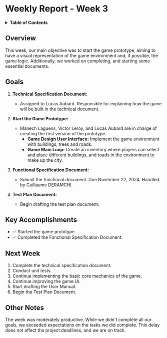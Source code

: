 # Weekly Report - Week 3

<details>
<summary><b>Table of Contents</b></summary>

- [Weekly Report - Week 3](#weekly-report---week-3)
  - [Overview](#overview)
  - [Goals](#goals)
  - [Key Accomplishments](#key-accomplishments)
  - [Next Week](#next-week)
  - [Other Notes](#other-notes)

</details>

## Overview

This week, our main objective was to start the game prototype, aiming to have a visual representation of the game environment and, if possible, the game logic. Additionally, we worked on completing, and starting some essential documents.


## Goals

1. **Technical Specification Document:**
   - Assigned to Lucas Aubard. Responsible for explaining how the game will be built in the technical document.

2. **Start the Game Prototype:**
   - Manech Laguens, Victor Leroy, and Lucas Aubard are in charge of creating the first version of the prototype.
     - **Game Design User Interface:** Implement the game environment with buildings, trees and roads.
     - **Game Main Loop:** Create an inventory where players can select and place different buildings, and roads in the environment to make up the city.

3. **Functional Specification Document:**
   - Submit the functional document. Due November 22, 2024. Handled by Guillaume DERAMCHI.

4. **Test Plan Document:**
   - Begin drafting the test plan document.


## Key Accomplishments

- ✅ Started the game prototype.
- ✅ Completed the Functional Specification Document.


## Next Week

1. Complete the technical specification document.
2. Conduct unit tests.
3. Continue implementing the basic core mechanics of the game.
4. Continue improving the game UI.
5. Start drafting the User Manual.
6. Begin the Test Plan Document.


## Other Notes

The week was moderately productive. While we didn't complete all our goals, we exceeded expectations on the tasks we did complete. This delay does not affect the project deadlines, and we are on track.